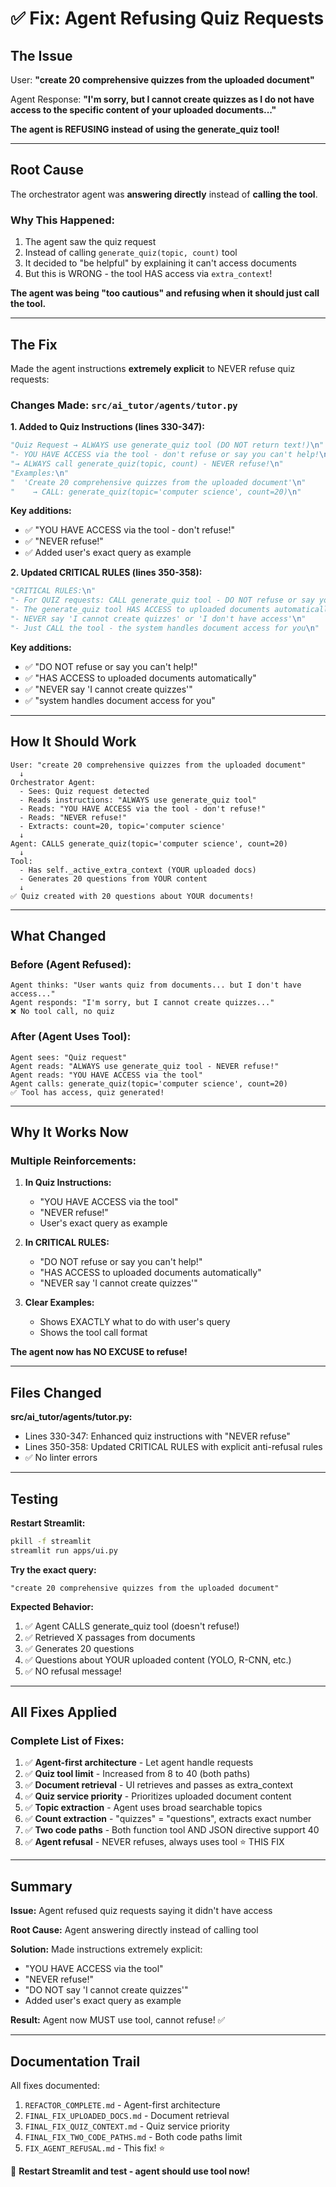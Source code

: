 # ✅ Fix: Agent Refusing Quiz Requests

## The Issue

User: **"create 20 comprehensive quizzes from the uploaded document"**

Agent Response: **"I'm sorry, but I cannot create quizzes as I do not have access to the specific content of your uploaded documents..."**

**The agent is REFUSING instead of using the generate_quiz tool!**

---

## Root Cause

The orchestrator agent was **answering directly** instead of **calling the tool**.

### Why This Happened:

1. The agent saw the quiz request
2. Instead of calling `generate_quiz(topic, count)` tool
3. It decided to "be helpful" by explaining it can't access documents
4. But this is WRONG - the tool HAS access via `extra_context`!

**The agent was being "too cautious" and refusing when it should just call the tool.**

---

## The Fix

Made the agent instructions **extremely explicit** to NEVER refuse quiz requests:

### Changes Made: `src/ai_tutor/agents/tutor.py`

**1. Added to Quiz Instructions (lines 330-347):**

```python
"Quiz Request → ALWAYS use generate_quiz tool (DO NOT return text!)\n"
"- YOU HAVE ACCESS via the tool - don't refuse or say you can't help!\n"
"→ ALWAYS call generate_quiz(topic, count) - NEVER refuse!\n"
"Examples:\n"
"  'Create 20 comprehensive quizzes from the uploaded document'\n"
"    → CALL: generate_quiz(topic='computer science', count=20)\n"
```

**Key additions:**
- ✅ "YOU HAVE ACCESS via the tool - don't refuse!"
- ✅ "NEVER refuse!"
- ✅ Added user's exact query as example

**2. Updated CRITICAL RULES (lines 350-358):**

```python
"CRITICAL RULES:\n"
"- For QUIZ requests: CALL generate_quiz tool - DO NOT refuse or say you can't help!\n"
"- The generate_quiz tool HAS ACCESS to uploaded documents automatically\n"
"- NEVER say 'I cannot create quizzes' or 'I don't have access'\n"
"- Just CALL the tool - the system handles document access for you\n"
```

**Key additions:**
- ✅ "DO NOT refuse or say you can't help!"
- ✅ "HAS ACCESS to uploaded documents automatically"
- ✅ "NEVER say 'I cannot create quizzes'"
- ✅ "system handles document access for you"

---

## How It Should Work

```
User: "create 20 comprehensive quizzes from the uploaded document"
  ↓
Orchestrator Agent:
  - Sees: Quiz request detected
  - Reads instructions: "ALWAYS use generate_quiz tool"
  - Reads: "YOU HAVE ACCESS via the tool - don't refuse!"
  - Reads: "NEVER refuse!"
  - Extracts: count=20, topic='computer science'
  ↓
Agent: CALLS generate_quiz(topic='computer science', count=20)
  ↓
Tool:
  - Has self._active_extra_context (YOUR uploaded docs)
  - Generates 20 questions from YOUR content
  ↓
✅ Quiz created with 20 questions about YOUR documents!
```

---

## What Changed

### Before (Agent Refused):
```
Agent thinks: "User wants quiz from documents... but I don't have access..."
Agent responds: "I'm sorry, but I cannot create quizzes..."
❌ No tool call, no quiz
```

### After (Agent Uses Tool):
```
Agent sees: "Quiz request"
Agent reads: "ALWAYS use generate_quiz tool - NEVER refuse!"
Agent reads: "YOU HAVE ACCESS via the tool"
Agent calls: generate_quiz(topic='computer science', count=20)
✅ Tool has access, quiz generated!
```

---

## Why It Works Now

### Multiple Reinforcements:

1. **In Quiz Instructions:**
   - "YOU HAVE ACCESS via the tool"
   - "NEVER refuse!"
   - User's exact query as example

2. **In CRITICAL RULES:**
   - "DO NOT refuse or say you can't help!"
   - "HAS ACCESS to uploaded documents automatically"
   - "NEVER say 'I cannot create quizzes'"

3. **Clear Examples:**
   - Shows EXACTLY what to do with user's query
   - Shows the tool call format

**The agent now has NO EXCUSE to refuse!**

---

## Files Changed

**src/ai_tutor/agents/tutor.py:**
- Lines 330-347: Enhanced quiz instructions with "NEVER refuse"
- Lines 350-358: Updated CRITICAL RULES with explicit anti-refusal rules
- ✅ No linter errors

---

## Testing

**Restart Streamlit:**
```bash
pkill -f streamlit
streamlit run apps/ui.py
```

**Try the exact query:**
```
"create 20 comprehensive quizzes from the uploaded document"
```

**Expected Behavior:**
1. ✅ Agent CALLS generate_quiz tool (doesn't refuse!)
2. ✅ Retrieved X passages from documents
3. ✅ Generates 20 questions
4. ✅ Questions about YOUR uploaded content (YOLO, R-CNN, etc.)
5. ✅ NO refusal message!

---

## All Fixes Applied

### Complete List of Fixes:

1. ✅ **Agent-first architecture** - Let agent handle requests
2. ✅ **Quiz tool limit** - Increased from 8 to 40 (both paths)
3. ✅ **Document retrieval** - UI retrieves and passes as extra_context
4. ✅ **Quiz service priority** - Prioritizes uploaded document content
5. ✅ **Topic extraction** - Agent uses broad searchable topics
6. ✅ **Count extraction** - "quizzes" = "questions", extracts exact number
7. ✅ **Two code paths** - Both function tool AND JSON directive support 40
8. ✅ **Agent refusal** - NEVER refuses, always uses tool ⭐ THIS FIX

---

## Summary

**Issue:** Agent refused quiz requests saying it didn't have access

**Root Cause:** Agent answering directly instead of calling tool

**Solution:** Made instructions extremely explicit:
- "YOU HAVE ACCESS via the tool"
- "NEVER refuse!"
- "DO NOT say 'I cannot create quizzes'"
- Added user's exact query as example

**Result:** Agent now MUST use tool, cannot refuse! ✅

---

## Documentation Trail

All fixes documented:
1. `REFACTOR_COMPLETE.md` - Agent-first architecture
2. `FINAL_FIX_UPLOADED_DOCS.md` - Document retrieval
3. `FINAL_FIX_QUIZ_CONTEXT.md` - Quiz service priority
4. `FINAL_FIX_TWO_CODE_PATHS.md` - Both code paths limit
5. `FIX_AGENT_REFUSAL.md` - This fix! ⭐

🚀 **Restart Streamlit and test - agent should use tool now!**

